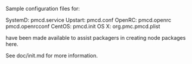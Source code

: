 Sample configuration files for:

SystemD: pmcd.service
Upstart: pmcd.conf
OpenRC:  pmcd.openrc
         pmcd.openrcconf
CentOS:  pmcd.init
OS X:    org.pmc.pmcd.plist

have been made available to assist packagers in creating node packages here.

See doc/init.md for more information.
